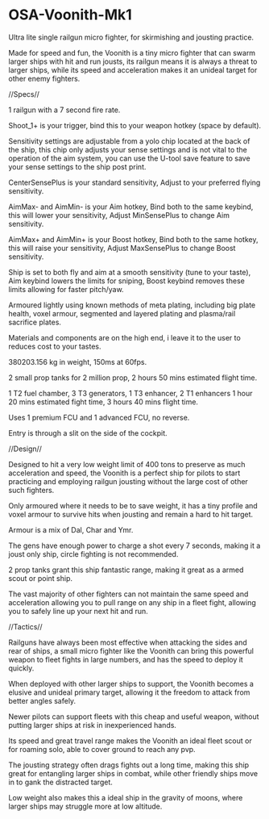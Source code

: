 # OSA-Voonith-Mk1
Ultra lite single railgun micro fighter, for skirmishing and jousting practice.

Made for speed and fun, the Voonith is a tiny micro fighter that can swarm larger ships with hit and run jousts, its railgun means it is always a threat to larger ships, while its speed and acceleration makes it an unideal target for other enemy fighters.

//Specs//

1 railgun with a 7 second fire rate.

Shoot_1+ is your trigger, bind this to your weapon hotkey (space by default).

Sensitivity settings are adjustable from a yolo chip located at the back of the ship, this chip only adjusts your sense settings and is not vital to the operation of the aim system, you can use the U-tool save feature to save your sense settings to the ship post print.

CenterSensePlus is your standard sensitivity, Adjust to your preferred flying sensitivity.

AimMax- and AimMin- is your Aim hotkey, Bind both to the same keybind, this will lower your sensitivity, Adjust MinSensePlus to change Aim sensitivity.

AimMax+ and AimMin+ is your Boost hotkey, Bind both to the same hotkey, this will raise your sensitivity, Adjust MaxSensePlus to change Boost sensitivity.

Ship is set to both fly and aim at a smooth sensitivity (tune to your taste), Aim keybind lowers the limits for sniping, Boost keybind removes these limits allowing for faster pitch/yaw.

Armoured lightly using known methods of meta plating, including big plate health, voxel armour, segmented and layered plating and plasma/rail sacrifice plates.

Materials and components are on the high end, i leave it to the user to reduces cost to your tastes.

380203.156 kg in weight, 150ms at 60fps.

2 small prop tanks for 2 million prop, 2 hours 50 mins estimated flight time.

1 T2 fuel chamber, 3 T3 generators, 1 T3 enhancer, 2 T1 enhancers 1 hour 20 mins estimated fight time, 3 hours 40 mins flight time.

Uses 1 premium FCU and 1 advanced FCU, no reverse.

Entry is through a slit on the side of the cockpit.

//Design//

Designed to hit a very low weight limit of 400 tons to preserve as much acceleration and speed, the Voonith is a perfect ship for pilots to start practicing and employing railgun jousting without the large cost of other such fighters.

Only armoured where it needs to be to save weight, it has a tiny profile and voxel armour to survive hits when jousting and remain a hard to hit target.

Armour is a mix of Dal, Char and Ymr.

The gens have enough power to charge a shot every 7 seconds, making it a joust only ship, circle fighting is not recommended.

2 prop tanks grant this ship fantastic range, making it great as a armed scout or point ship.

The vast majority of other fighters can not maintain the same speed and acceleration allowing you to pull range on any ship in a fleet fight, allowing you to safely line up your next hit and run.


//Tactics//

Railguns have always been most effective when attacking the sides and rear of ships, a small micro fighter like the Voonith can bring this powerful weapon to fleet fights in large numbers, and has the speed to deploy it quickly.

When deployed with other larger ships to support, the Voonith becomes a elusive and unideal primary target, allowing it the freedom to attack from better angles safely.

Newer pilots can support fleets with this cheap and useful weapon, without putting larger ships at risk in inexperienced hands.

Its speed and great travel range makes the Voonith an ideal fleet scout or for roaming solo, able to cover ground to reach any pvp.

The jousting strategy often drags fights out a long time, making this ship great for entangling larger ships in combat, while other friendly ships move in to gank the distracted target.

Low weight also makes this a ideal ship in the gravity of moons, where larger ships may struggle more at low altitude.
